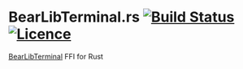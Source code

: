 # BearLibTerminal.rs [![Build Status](https://travis-ci.org/nabijaczleweli/BearLibTerminal.rs.svg?branch=master)](https://travis-ci.org/nabijaczleweli/BearLibTerminal.rs) [![Licence](https://img.shields.io/badge/license-MIT-blue.svg?style=flat)](LICENSE)
[BearLibTerminal](https://bitbucket.org/cfyzium/bearlibterminal) FFI for Rust

